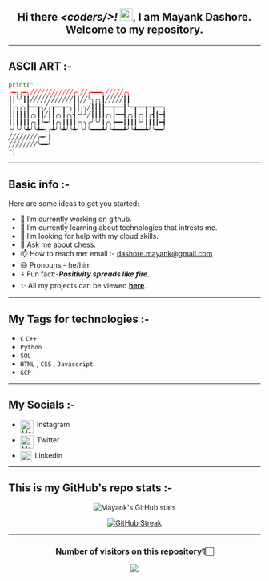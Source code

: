 <div welcome-text align="center">

## **Hi there _\<coders/>!_ <img src="https://media.giphy.com/media/hvRJCLFzcasrR4ia7z/giphy.gif" width="25px">, I am Mayank Dashore.<br>Welcome to my repository.**

</div>

---

## **ASCII ART :-**
<div ascii-f align="justify">

```python 
print("
╭━╮╭━╮╱╱╱╱╱╱╱╱╱╱╱╱╭╮╱╱╭━━━╮╱╱╱╱╱╭╮
┃┃╰╯┃┃╱╱╱╱╱╱╱╱╱╱╱╱┃┃╱╱╰╮╭╮┃╱╱╱╱╱┃┃
┃╭╮╭╮┣━━┳╮╱╭┳━━┳━╮┃┃╭╮╱┃┃┃┣━━┳━━┫╰━┳━━┳━┳━━╮
┃┃┃┃┃┃╭╮┃┃╱┃┃╭╮┃╭╮┫╰╯╯╱┃┃┃┃╭╮┃━━┫╭╮┃╭╮┃╭┫┃━┫
┃┃┃┃┃┃╭╮┃╰━╯┃╭╮┃┃┃┃╭╮╮╭╯╰╯┃╭╮┣━━┃┃┃┃╰╯┃┃┃┃━┫
╰╯╰╯╰┻╯╰┻━╮╭┻╯╰┻╯╰┻╯╰╯╰━━━┻╯╰┻━━┻╯╰┻━━┻╯╰━━╯
╱╱╱╱╱╱╱╱╭━╯┃
╱╱╱╱╱╱╱╱╰━━╯
")
```
</div>

---

## **Basic info :-**

Here are some ideas to get you started:

- 🔭 I’m currently working on github.
- 🌱 I’m currently learning about technologies that intrests me.
- 🤔 I’m looking for help with my cloud skills.
- 💬 Ask me about chess.
- 📫 How to reach me: email :- dashore.mayank@gmail.com
- 😄 Pronouns:- he/him
- ⚡ Fun fact:-_**Positivity spreads like fire.**_
- ✨ All my projects can be viewed [**here**](https://github.com/myk-exe).

---
## **My Tags for technologies :-**
- `C` `C++`
- `Python` 
-  `SQL` 
-  `HTML` , `CSS` , `Javascript` 
-  `GCP` 

---
## **My Socials :-**
- &#160;Instagram<a href="https://www.instagram.com/hanjimaimayank/">
  <img align="left" alt="Mayank's instagram" width="26px" src="https://raw.githubusercontent.com/hussainweb/hussainweb/main/icons/instagram.png" />
</a>
            
- &#160;Twitter<a href="https://twitter.com/aaahchii">
  <img align="left" alt="Mayank's Twitter" width="26px" src="https://raw.githubusercontent.com/peterthehan/peterthehan/master/assets/twitter.svg" />
</a>


- &#160;Linkedin <a href="https://in.linkedin.com/in/mayank-dashore-a95405214">
  <img align="left" alt="Abhishek's LinkedIN" width="22px" src="https://raw.githubusercontent.com/peterthehan/peterthehan/master/assets/linkedin.svg" />
</a>



---
## **This is my GitHub's repo stats :-**
<div work align="center">

![Mayank's GitHub stats](https://github-readme-stats.vercel.app/api?username=myk-exe&show_icons=true&theme=nightowl)

[![GitHub Streak](https://github-readme-streak-stats.herokuapp.com/?user=myk-exe&theme=nightowl)](https://git.io/streak-stats)

</div>


---
<h3 align="center" >
    Number of visitors on this repository👇🏻
</h3>
<p align="center">
    <img alingn="center" src="https://profile-counter.glitch.me/myk-exe/count.svg"/>
</p>
  
